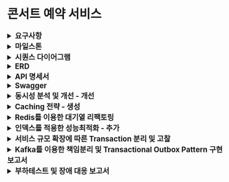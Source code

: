 # 콘서트 예약 서비스

<details>
    <summary style="font-weight: bold; font-size: 17px;">요구사항</summary>

## Description

- **`콘서트 예약 서비스`** 를 구현해 봅니다.
- 대기열 시스템을 구축하고, 예약 서비스는 작업가능한 유저만 수행할 수 있도록 해야합니다.
- 사용자는 좌석예약 시에 미리 충전한 잔액을 이용합니다.
- 좌석 예약 요청시에, 결제가 이루어지지 않더라도 일정 시간동안 다른 유저가 해당 좌석에 접근할 수 없도록 합니다.

## Requirements

- 아래 5가지 API 를 구현합니다.
  - 유저 토큰 발급 API
  - 예약 가능 날짜 / 좌석 API
  - 좌석 예약 요청 API
  - 잔액 충전 / 조회 API
  - 결제 API
- 각 기능 및 제약사항에 대해 단위 테스트를 반드시 하나 이상 작성하도록 합니다.
- 다수의 인스턴스로 어플리케이션이 동작하더라도 기능에 문제가 없도록 작성하도록 합니다.
- 동시성 이슈를 고려하여 구현합니다.
- 대기열 개념을 고려해 구현합니다.

</details>

<details>
    <summary style="font-weight: bold; font-size: 17px;">마일스톤</summary>

```mermaid
gantt
  title 항해 플러스 서버 구축 콘서트 예약 시스템 마일스톤
  dateFormat  YYYY-MM-DD
  section 서버구축 설계 및 구현
    마일스톤, ERD, Mock API                     :active, des1, 2024-06-30, 2024-07-05
    Swagger 적용 및 기능 구현(대기열, 예약, 결제)     :active, dev1, 2024-07-06, 2024-07-12
    대기열 인터셉터, Log filter 적용               :active, dev2, 2024-07-14, 2024-07-19
  
  section 동시성 문제 확인 및 코드 리팩토링
    락 적용을 위한 리팩토링                        :active, enh1, 2024-07-20, 2024-07-26
  
  section 적은 부하로 트래픽 처리
    Redis 캐쉬전략                            :active, buf1, 2024-07-27, 2024-07-29
    Redis를 이용한 대기열 리팩토링                :active, buf1, 2024-07-30, 2024-08-02
  section 부하 축소하기
    인덱스 적용하여 쿼리성능 개선                  :active, opt1, 2024-08-03, 2024-08-05
    트랜잭션 범위 조절 및 애플리케이션 이벤트 적용     :active, opt1, 2024-08-06, 2024-08-09
  section 책임 분리
    Kafka를 적용한 책임 분리                     :active, mon1, 2024-08-10, 2024-08-16
  section 장애 대응
    부하 테스트를 통한 장애대응 계획수립              :active, mon1, 2024-08-17, 2024-08-23
```
</details>

<details>
    <summary style="font-weight: bold; font-size: 17px;">시퀀스 다이어그램</summary>

#### 콘서트 및 콘서트 스케줄 조회
<img width="700" alt="스크린샷 2024-07-05 오전 2 01 42" src="docs/images/sequenceDiagram/concert.png">

#### 예약가능 날짜 및 좌석 조회, 포인트로 좌석 예약
<img width="700" alt="스크린샷 2024-07-05 오전 2 01 42" src="docs/images/sequenceDiagram/reservation.png">

#### 포인트 충전, 사용
<img width="200" alt="스크린샷 2024-07-05 오전 2 01 42" src="docs/images/sequenceDiagram/point.png">

</details>


<details>
    <summary style="font-weight: bold; font-size: 17px;">ERD</summary>

<img width="700" alt="스크린샷 2024-07-05 오전 2 01 42" src="./docs/images/readme/ticket-reservation.png">

</details>


<details>
    <summary style="font-weight: bold; font-size: 17px;">API 명세서</summary>

### 대기열 토큰 발급 API

Endpoint

```
POST /queue/token
```

Response
```json
Http Status: 200 ok

Body: 
{
  id: 1
  userId : 1
  token: ‘UUID’,
  status: WAIT,
  createdAt: 2024-07-10 10:10:10,
  expiredAt: 2024-07-10. 10:15:10
}
```

### 콘서트 목록조회 API

Endpoint
```
GET /concerts
```

Response
```json
Http Status: 200 ok
        
Body:
  {
      concerts: [ 
         { 
            id: 1,  
           name: ‘콘서트1’
          },
         { 
            id: 2,  
           name: ‘콘서트2’
          }, 
      ]
  }
```

### 콘서트 단일조회 API

Endpoint
```
GET /concert/{concertId}
```

Request Body
```
{
  concertId: 1
} 
```

Response
```json
Http Status: 200 ok

Response Body:
        
  {
    id: 1
    name: ‘콘서트1’
  }
```

### 예약가능 날짜 조회 API

Endpoint
```
GET /concertSchedules/concerts/{cocnertId}
```

Request Body
```
{
  concertId: 1
} 
```

Response
```json

ResponseBody: 
{
    id : 1,
    name: ‘콘서트1’,
    concertSchedules: [
        {
           id: 1,
           openedAt: 2024-02-10 02:30
        },
        {
           id: 2,
           openedAt: 2024-02-15 02:30
        },
        ...
    ]
}
```

### 예약가능 좌석조회 API

EndPoint
```
/concertSchedules/{concertScheduleId}/seats
```

Request Body
```
{
  concertSchedule: 1
}
```

Response
```json
Http Status: 200 ok

Response Body:
{
  seats: [
     {
         id: 2,
         seatId: 3,
         concertScheduleId: 1
         occupied: false
     },
    {
          id: 3,
          seatId: 5,
          concertScheduleId: 1
          occupied: false
    }
   ]
}
```

### 좌석예약 API

Endpoint
```
POST /reservation
```

Request Body
```
{
  concertId: 1
  concertSchedule: 1,
  seatId: [1, 2]
}
```

Response
```
void
(200, SUCCESS)
```

### 결제 API

Endpoint
```
POST /reservation/payment
```

Request Body
```
{
    reservationId: 1,
    amount: 1000
}
```

Response
```
void
(200, SUCCESS)
```

### 포인트 조회

Endpoint
```
GET /point
```

Request Body
```
{
  userId: 1
}
```

Response
```
{
  point: 100
}
```

### 포인트 충전

Endpoint
```
POST /point/charge
```

Request Body
```
{
  point: 1000
}
```

Response
```
void
(200, SUCESS)
```

### API 명세서 정리표(링크)

https://first-longan-7e1.notion.site/API-3c9b22117eae4c079f6228051e908ef7?pvs=4

</details>

<details>
  <summary style="font-weight: bold; font-size: 17px;">Swagger</summary>

<img width="700" alt="스크린샷 2024-07-05 오전 2 01 42" src="docs/images/swagger/swagger.png">

</details>


<details>
  <summary style="font-weight: bold; font-size: 17px;">동시성 분석 및 개선 - 개선</summary>

```
동시성 로직 파악
동시성 해결 방법
각 케이스 별로 어떤 락이 맞는지
트랜잭션 위치
```

> 예약하기 기능의 동시성 이슈 및 제어

- 시나리오
  - 콘서트 예약시 여러명의 사용자가 복수개의 좌석을 선택하여 예약을 진행합니다.

- 적용한 락 종류
  - `비관적 락`
- 적용 이유
  - 좌석의 경우 많은 사용자가 동시에 점유하는 상황(경쟁 조건 - race condition)이 빈번하게 일어날 수 있으며 또한 좌석을 선점한 상태의 일관성을 유지하기 위해 `비관적 락`을 사용했습니다.

- 적용 위치
  - 선택된 좌석을 점유 상태인지 조회하는 쿼리에서 비관적 락을 사용하였습니다.

```java
@Lock(LockModeType.PESSIMISTIC_WRITE)
@QueryHints(@QueryHint(name = "jakarta.persistence.lock.timeout", value = "1500"))
@Query("select t from Ticket t where t.id.concertScheduleId = :concertScheduleId and t.id.seatId in :seats")
List<Ticket> findAllWithPessimisticLock(@Param("concertScheduleId") Long concertScheduleId, @Param("seats") List<Long> seats);
```

- 테스트 조건
  - 1000명의 사용자가 동시에 2개의 좌석을 임시 선점하는 시나리오
  - 테스트 실패 (락 미적용)
    - 2개의 동일한 좌석이 7번의 서로 다른 예약에 의해 선점됨
  - 테스트 성공 (비관적락 적용)
    - 2개의 좌석이 하나의 예약으로만 선점됨

<img src="image/reservation/reservation-without-lock.png" width="600">

<br>

<img src="image/reservation/reservation-with-lock.png" width="380">

- 성능 테스트

| 사용자수          | 테스트 시간체크     |
|---------------|--------------|
| 1000명 동시성 테스트 | 1sec 277 ms  |
| 10000명 동시성 테스트 | 7sec 133 ms  |
| 20000명 동시성 테스트 | 15sec 797 ms |

<img src="image/reservation/10.png" width="380">
<br>
<img src="image/reservation/100-test.png" width="380">
<br>
<img src="image/reservation/200-test.png" width="380">

<br>
<br>

> 포인트 충전 기능의 동시성 이슈 및 제어

- 시나리오
  - 사용자의 실수로 포인트 충전요청이 동시에 여러번 일어난 경우
  - 적용한 락 종류
    - 낙관적 락
  - 적용 이유
    - 빈번하게 일어나는 동시성의 이슈가 아닌 사용자의 실수로 일어나는 오류를 방지하며, <br>Version을 사용해 어플리케이션 상에서 해당 행위를 방지하기 위해 적용했습니다.
  - 적용 위치
    - 토큰을 이용하여 사용자가 가지고 있는 포인트를 조회시 낙관적락을 적용했습니다.
  ```java
    @Lock(LockModeType.OPTIMISTIC)
    @Query("select u from UserAccount u where u.token = :token")
    Optional<UserAccount> findByToken(@Param("token") String token);
  ```
- 테스트 조건
  - 10번의 반복된 포인트 충전 시도 시

<img src="image/point/10-test.png" width="380">

- 트랜잭션의 위치를 서비스가 아닌 리포지토리로 변경시 기존 10번에서 15번까지 테스트 통과

<img src="image/point/15-test.png" width="380">

</details>



<details>
  <summary style="font-weight: bold; font-size: 17px;">Caching 전략 - 생성</summary>

</details>


<details>
  <summary style="font-weight: bold; font-size: 17px;">Redis를 이용한 대기열 리팩토링</summary>

### 목적

기존의 데이터베이스로 관리하던 대기열 시스템을 Redis를 이용하여 데이터베이스의 부하를 줄인다.

### 대기열과 개발방식 고찰

#### 은행창구 방식
- 만료된 대기열의 큐만큼 서비스를 이용할 수 있는 토큰을 활성화
- 현재 대기열은 데이터베이스를 이용하여 은행 창구 방식으로 관리된다.
- 대기열 시스템을 요약하자면 아래와 같다.
  1. 콘서트 스케줄 날짜 조회를 시도하는 사용자에게 토큰을 발급하고 데이터베이스에 저장한다. 토큰의 상태값은 `WAIT`이다.
  2. 만료된 토큰을 기준으로 스케줄러를 이용하여 일정시간마다 `WAIT`의 토큰을 `ACTIVE`로 변경한다. (만료시간은 5분 - 평균 유저활동 시간)
  3. 5분 내에 콘서트 예약이 이루어지지 않는다면 스케줄러를 이용하여 `ACTIVE`에서 `EXPIRE`로 변경한다.
  4. 예약이 완료된다면 `ACTIVE`에서 `EXPIRE`로 변경한다.
- 장점
  - 서비스를 이용하는 유저를 일정한 수 만큼 유지할 수 있다.
- 단점
  - 유저의 행동에 따라 대기열의 전환시간이 불규칙하다.
#### 놀이공원 방식
- N초마다 M개의 Active token으로 전환한다.
- Redis를 이용하여 개선될 방식이다.
- 장점
  - 대기열의 사용자들이 일정한 시간으로 서비스의 진입이 가능하다.
- 단점
  - 서비스를 이용하는 사용자의 수가 보장되지 않는다.

#### 대기열 기능개발
- RDB에서 관리하던 기존 대기열을 아래의 Redis 자료구조를 이용하여 처리함
  - 기존
    - 데이터베이스를 이용한 대기열 관리
  - 신규
    - 2가지 Redis 자료구조를 이용하여 대기열을 구성함
    - 대기큐(WaitingQueue) : Sorted Set 자료구조를 이용
    - 활성큐(ActiveQueue) : Set 자료구조 이용
- 큐의 만료시간 설정
  - 기존 : 스케줄러를 이용하여 5분경과된 데이터의 상태값 변경
  - 신규 : 활성큐의 Key에 TTL을 적용하여 만료시간을 조절
- 만료시간 연장
  - 기존 : 토큰을 이용하여 해당 큐를 조회하여 만료시간을 연장함
  - 신규 : 토큰을 이용하여 해당 큐의 TTL을 갱신

### 코드

```java
@Service
@RequiredArgsConstructor
public class QueueRedisService {

    private final UserAccountRepository userAccountRepository;

    private final WaitingQueueRedisRepository waitingQueueRedisRepository;
    private final ActiveQueueRedisRepository activeQueueRedisRepository;

    /**
        대기큐 생성
    */
    public String createWaitQueue(Long userId) {
        String lockKey = "lock:user:" + userId;
        // 10초동안 같은 유저가 큐에 진입하지 못하도록 함
        Boolean isUserQueued = redisTemplate.opsForValue()
                .setIfAbsent(lockKey, "LOCK:%d".formatted(userId), 10, TimeUnit.SECONDS);

        if (Boolean.FALSE.equals(isUserQueued)) {
            String s = redisTemplate.opsForValue().get(lockKey);
            log.error("user already in the wait Queue : userId - {}, lockValue - {}", userId, s);
            return "";
        }

        try {
            UserAccount userAccount = userAccountRepository.findById(userId);
            String token = generateToken();
            // 생성된 토큰을 사용자 정보에 저장
            userAccount.saveToken(token);
            userAccountRepository.save(userAccount);
            // 대기열에 사용자의 정보와 토큰을 저장
            waitingQueueRedisRepository.save(userAccount.getId(), token);
            return token;
        } finally {
            redisTemplate.delete(lockKey);
        }
    }

    /**
        활성큐('Active Queue')를 생성한다.
            - 놀이공원 방식의 `대기열`을 구성
            - 파라미터(limit)만큼의 큐를 `대기큐`에서 `활성큐`로 변경
            - 스케줄러를 사용하여 변경함
    */
    public void createActiveQueue(int limit) {
        Set<WaitingQueueRedisDto> waitingQueues = waitingQueueRedisRepository.getQueueByRange(limit);
        waitingQueues.forEach(dto -> {
            activeQueueRedisRepository.save(dto.getToken(), dto.getUserId());
            waitingQueueRedisRepository.remove(dto.getToken(), dto.getUserId());
        });
    }

    /**
        활성큐의 만료시간을 연장한다.
     */
    public void extendExpiration(String token) {
        activeQueueRedisRepository.extendExpiration(token);
    }

    /**
        대기큐의 순위를 리턴한다. - 사용자의 접속 순서를 확인할 수 있음
     */
    public Long getRank(String token, Long userId) {
        return waitingQueueRedisRepository.getRank(token, userId);
    }

    /**
        활성큐를 검증한다.
     */
    public boolean verify(String token) {
        return activeQueueRedisRepository.verify(token);
    }

    /**
        파라미터 범위만큼 대기큐를 조회한다.
     */
    public Set<WaitingQueueRedisDto> getWaitingQueues(int limit) {
        return waitingQueueRedisRepository.getQueueByRange(limit);
    }

    private String generateToken() {
        String uuid = UUID.randomUUID().toString();
        return uuid.substring(uuid.lastIndexOf("-") + 1);
    }
}
```
---
### 부하테스트

#### 목적

부하테스트를 실시하여 대기열에서 처리열로 이동할 수 있는 토큰의 수량 및 시간을 특정할 수 있다.

#### 테스트 환경

- 서버: 로컬 테스트
  - 사양: Mac CPU(M3) , RAM(18G)
- 데이터베이스 : MySql (Server version: `8.3.0` MySQL Community Server - GPL)
- Redis: redis_version: `6.2.14`
- 부하테스트 : `k6`

#### 테스트 시나리오 및 결과

> 1. 30초 동안 점진적으로 사용자를 1명에서 1000명의 늘린다.
> 2. 30초 동안 1000명의 사용자를 유지한다.
> 3. 30초 동안 점진적으로 사용자를 1000명에서 1명으로 줄인다.

<img src="./queue_test.png">

테스트 결과
- 평균: 7.99ms
- 최대: 86.06ms
- 평균 TPS: 660/s

1분간 유저가 호출하는 API
- 2(콘서트 좌석을 조회하는 API, 예약 API) * 1.5 ( 동시성 이슈에 의해 예약에 실패하는 케이스를 위한 재시도 계수(예측치)) = 3

분당 처리할 수 있는 트랜잭션 수: 660/s * 60s = 39600

분당 처리할 수 있는 동시 접속자 수: 39600 / 3(API 수) = 13200 명

데스트 서버를 이용시 `1분당` 대략적으로 `13200명`을 동시 처리가능하므로 `10초`마다 `2200명`의 토큰을 대기큐에서 활성큐로 전환하여 수용할 수 있다는 추론이 나온다.


</details>

<details>
  <summary style="font-weight: bold; font-size: 17px;">인덱스를 적용한 성능최적화 - 추가</summary>

<br>

> 제공되는 서비스의 요구사항 중 쿼리의 성능을 개선하여 검색 및 수정, 삭제의 성능을 높일수 있는 쿼리를 찾아 수정

### 개선이 필요한 쿼리
- 선택한 콘서트의 콘서트 스케줄을 한달 단위 or 선택한 날짜의 기간검색이 가능하도록 쿼리 개선

### 테스트를 위한 더미 데이터 정보

| 데이터 수량 | 콘서트 id  | 날짜시작일      | 날짜종료일      |
|--------|---------|------------|------------|
| 200만개  | 1 ~ 500 | 2022-01-01 | 2024-12-31 |

- 최초 5개의 콘서트 id를 사용하여 테스트 수행 시, 카디널리티가 너무 작아 인덱스의 효과가 미미하였다.
- 현재의 테스트는 500개의 콘서트 id를 순차적으로 적용해 카디널리티를 높여 효과적으로 인덱스가 적용될 수 있도록 수정하였다.

### 개선이 필요한 쿼리 형태
```sql
select * 
from schedule_id_op 
where concert_id = 2 
  and opened_at between '2024-07-01 00:00:00' and '2024-07-31 23:59:59';
```
- 현재 쿼리의 성능개선으로 concert_id, opened_at 컬럼의 인덱스를 생성하는 작업을 진행했다.
- 인덱스는 아래와 같이 생성함
  1. 인덱스 미적용
  1. concert_id 단일 인덱스
  2. opened_at 단일 인덱스
  3. concert_id, opened_at의 복합 인덱스
  4. concert_id, opened_at의 각각 단일 인덱스 생성


### 성능비교

|                        | 인덱스 형태     | 검색 소요시간  |  
|------------------------|------------|----------|
| 미적용                    | N/A        | 352ms    |        
| concert_id             | 단일 인덱스     | 68ms     |        
| opened_at              | 단일 인덱스     | 339md    |
| concert_id, opened_at  | 2개의 단일 인덱스 | 52ms     |
| concert_id, opened_at  | 복합 인덱스     | **35ms** |
**각 쿼리의 소요시간은 약 10번의 테스트를 한 소요시간**

- 인덱스 적용 후 테스트 시 효과가 가장 두드려지게 보였던 3가지 인덱스의 `explain` 키워드를 적용해 보았다.
  - concert_id 단일 인덱스

    | select_tye | type | possible_keys  | key            | ref   | filtered | extra       |
        |------------|------|----------------|----------------|-------|----------|-------------|
    | simple     | ref  | idx_concert_id | idx_concert_id | const | 11.11    | using where |

  - concert_id, opened_at 2개의 단일 인덱스

    | select_tye | type | possible_keys                     | key                               | ref   | filtered | extra       |
        |------------|------|-----------------------------------|-----------------------------------|-------|----------|-------------|
    | simple     | ref  | idx_concert_id <br> idx_opened_at | idx_concert_id <br> idx_opened_at | const | 5.1      | using where |
  - concert_id, opened_at 복합 인덱스

    | select_tye | type  | possible_keys            | key                      | ref | filtered | extra                 |
        |------------|-------|--------------------------|--------------------------|-----|----------|-----------------------|
    | simple     | range | idx_concert_id_opened_at | idx_concert_id_opened_at |     | 100      | using index condition |

- 해당 where 절의 조건에서는 모두 인덱스가 사용되었다고 나왔지만 `extra`를 비교시 복합 인덱스만 `using index condition` 을 보여주었으며 `filtered` 또한 `100` 인것을 확인했다.

### 결론

- 콘서트 스케줄의 날짜 기간검색 시, 인덱스를 사용하면 인덱스를 사용하지 않았을때 보다 약 90.06%의 성능이 개선되었다.
- 2개의 각 단일 인덱스보다 복합 인덱스를 사용했을 때 약 32.69%으로의 성능이 개선되었다.


</details>

<details>
  <summary style="font-weight: bold; font-size: 17px;">서비스 규모 확장에 따른 Transaction 분리 및 고찰</summary>

### 문제 인식

다음은 `Application Layer`의 예약된 콘서트를 결제하기 위한 로직이다.
Service의 상호참조를 방지하기위해 `PaymentUsecase`를 이용하여 도메인 서비스를 구성하였다.

```java
@Component
@RequiredArgsConstructor
public class PaymentUsecase {
    private final UserAccountService userAccountService;
    private final QueueService queueService;
    private final ReservationService reservationService;
    private final PaymentService paymentService;
    private final PointService pointService;

    @Transactional
    public void makePayment(Long reservationId, String token) {
        // 대기열 토큰 검증 및 만료
        queueService.expireQueue(token);
        // 예약의 결제 상태값을 PAID로 변경
        Reservation reservation = reservationService.changePaymentStatusAsPaid(reservationId);
        UserAccount userAccount = userAccountService.getUserAccountByToken(token);
        // 포인트 차감 -> 잔액부족이면 예외처리
        pointService.usePoint(reservation.getPrice(), userAccount);
        // 결재 생성
        paymentService.createPayment(reservation, userAccount);

        // 데이터 플랫폼으로 결재완료 데이터 전송
        dataPlatform.send("payment success"); // 외부 API 호출
    }
}
```

하나의 트랜잭션에서 여러 서비스 로직을 실행시 다음과 같은 문제를 야기할 수 있다.

- 메서드 실행 중, 외부 API 호출 등의 부가적인 로직의 예외 발생 시, 롤백을 유발하여 메인로직이 실패하게 된다.
- 넓은 범위를 가진 트랜잭션은 데이터베이스와의 긴 커넥션을 유발하여 유저 증가 시, 커넥션 풀의 관리가 용이하지 못하게 된다.
- Lock을 정의한 로직을 가진 서비스가 존재 시, 멀티 스레드 환경에서 트랜젝션끼리의 데드락을 유발할 가능성을 내포하게 된다.

### 해결방안

#### 각 책임에 맞는 서비스 별 트랜잭션 분리

- 먼저 꼭 필요한 트랜잭션인지 파악하고(`중요`), 각 서비스 레이어에서 트랜잭션을 부여하는 방식으로 처리한다.

기존 `makePayment`에 넓은 영역의 트랜잭션을 제거했다.

```java
public void makePayment(PaymentCriteria.Create create) {
    UserAccount userAccount = userAccountService.getUserAccountByToken(create.token());
    // 예약정보 조회
    Reservation reservation = reservationService.getReservation(create.reservationId());
    
    PaymentCommand.Create command = PaymentCommand.Create.of(reservation, userAccount);
    // 예약완료를 위한 결제생성
    paymentService.createPayment(command);
}
```

결제 생성 및 결제 성공에 따른 이벤트를 발행시킨다. 여기서 발행해야 하는 이벤트는 다음과 같다.
- 예약금액 만큼의 포인트 차감
- 대기열 토큰 만료 - Active Queue의 토큰을 삭제 (Redis)
- 데이터 플랫폼으로 결제성공 데이터 전송

```java
@Transactional
public void createPayment(PaymentCommand.Create create) {
    Payment payment = Payment.of(create.userAccount(), create.reservation());
    Payment savedPayment = paymentRepository.save(payment);

    /**
     *  결재성공 이벤트 발행
     *  - 예약금액 만큼의 포인트 차감
     *  - 대기열 토큰 만료 - redis의 Active 대기열에서 삭제
     *  - 데이터 플랫폼에 결재성공 데이터 전송
     */
    paymentEventPublisher.publishSuccess(
            PaymentEvent.Success.of(create.reservation(), create.userAccount(), savedPayment)
    );
}
```

#### 이벤트 기반 처리를 통한 결합도 낮추기

결제금액 포인트로 차감하기

- `TransactionPhase.BEFORE_COMMIT`을 선언하여 이벤트 발행부의 트랜잭션의 Commit 전에 포인트를 차감할 수 있도록 유도한다.
- 포인트 부족 시, 예외처리하여 보상 트랜잭션이 발생할 수 있도록 한다.

```java
/**
 * 예약금액을 포인트로 차감한다.
 *  포인트가 부족시 보상 트랜잭션을 발행한다. (publish payment recover event)
 */
@TransactionalEventListener(phase = TransactionPhase.BEFORE_COMMIT)
public void usePointEvent(PaymentEvent.Success success) {
    try {
        pointService.usePoint(PointCommand.Use.of(
                success.reservation().getPrice(), success.userAccount())
        );
    } catch (Exception e) {
        // 보상 트랜젝션
        publisher.publishEvent(
                PaymentEvent.Recover.of(
                        event.reservationId(),
                        event.paymentId(),
                        event.userId()
                )
        );
        throw e;
    }
}

/**
 * 대기열 토큰을 만료시킨다.
 */
@TransactionalEventListener(phase = TransactionPhase.BEFORE_COMMIT)
public void paymentSuccessHandler(PaymentEvent.Success success) {
    queueRedisService.expire(success.userAccount().getToken());
}
```

데이터 플랫폼에 `결재성공` 데이터를 전송한다.
- `TransactionPhase.AFTER_COMMIT`를 사용하여 메인 로직의 트랜잭션이 종료된 후, 실행할 수 있도록 한다.
- `@Retryable`을 사용하여 최대 2번, 1초 간격으로 메서드 호출 실패 시, 재시도할 수 있도록 한다.
- 실패 시, 로그를 남겨 메서드 호출 실패 유무를 저장한다.


```java
/**
 * 데이터 플랫폼으로 결재성공 데이터 전송
 */ 
@Async
@TransactionalEventListener(phase = TransactionPhase.AFTER_COMMIT)
public void paymentSuccessHandler(PaymentEvent.Success success) {
    callDataPlatform(success.reservation().getId());
}

@Retryable(
        maxAttempts = 2,                    // 최대 시도 횟수
        backoff = @Backoff(delay = 1000)    // 재시도 간격
)
private void callDataPlatform(Long reservationId) {
    boolean result = dataPlatformClient.send(reservationId);
    if (!result) {
        log.warn("data platform send failed");
    }
}
```


</details>


<details>
  <summary style="font-weight: bold; font-size: 17px;">Kafka를 이용한 책임분리 및 Transactional Outbox Pattern 구현 보고서</summary>


### Outbox 패턴을 활용한 신뢰성있는 이벤트 메시지 발행

도메인 로직이 성공적으로 수행된 후

데이터 플랫폼(외부 API)과 연동하여

아키텍쳐 구성

```
├── application/
│   └── event/
│       └── payment/
│           └── PaymentEventListener
├── domain/
│   ├── common/
│   │   ├── dataplatform/
│   │   │   └── DataPlatformClient (interface)
│   │   ├── notification/
│   │   │   ├── Notification
│   │   │   └── NotificationSender (interface)
│   │   └── outbox/
│   │       ├── Outbox
│   │       ├── OutboxMessageWriter (interface)
│   │       └── OutboxRepository    (interface)
│   └── payment/
│       ├── event/
│       │   ├── PaymentEvent
│       │   └── PaymentEventPublisher (interface)
│       └── message/
│           ├── PaymentMessage
│           └── PaymentMessageSender (interface)
├── infrastructures/
│   ├── kafka/
│   │   ├── KafkaMessage
│   │   ├── payment/
│   │   │   └── PaymentKafkaMessageSender (PaymentMessageSender 구현체)
│   │   └── notification/
│   │       └── SlackNotificationSender (NotificationSener 구현체)
│   └── spring/
│       └── payment/
│           └── PaymentSpringEventPublisher (PaymentEventPublisher 구현체)
├── interfaces/
│   └── consumer/
│       └── payment/
│           └── PaymentMessageConsumer
└── support/
    └── KafkaConfig
```

주요 아키텍처 설명


</details>


<details>
    <summary style="font-weight: bold; font-size: 17px;">부하테스트 및 장애 대응 보고서</summary>

> 부하 테스트를 통해 개선이 필요한 API를 선별하여 성능개선을 한다.

<br>

<details>
    <summary style="font-weight: bold">테스트 환경</summary>

#### 성능 테스트 환경 설정

<div style="display: flex; gap: 30px">
  <img src="./docs/images/app-spec.png" style="width: 300px">
  <img src="./docs/images/k6-compose.png" style="width: 300px">
</div>

| 용어           | 설명            | 적용                              | 
|--------------|---------------|---------------------------------|
| reservations | - 최소로 보장하는 자원 | - cpu : 100% <br> - memory: 1G  |
| limits       | 최대 사용 가능한 자원  | - cpu : 100%, <br> - memory: 1G |

> docker container 를 이용하여 테스트할 애플리케이션 서버를 격리하였고 가용한 자원의 영역을 설정하였다.
> 또한 prometheus, grafana를 이용해 k6 부하테스트의 시각화를 하였다.

<br>

#### 시나리오 환경

<img src="./docs/images/k6-test-env.png" style="width: 700px">

> 가상 사용자는 100명을 기준으로 작성하였으며, 테스트에 따라 iterations를 적절히 수정하여 테스트하였음

</details>


<details>
    <summary style="font-weight: bold">부하테스트 및 결과</summary>

<br>

<details>
    <summary style="font-weight: bold">콘서트 목록조회</summary>

- 문제 확인
  - 콘서트 리스트 조회시 전체 조회로 인해 서버에 많은 부하를 가중시킴

- 테스트 데이터 : 10만개
- 테스트 결과

<div style="display: flex; flex-direction: column; gap: 20px; align-items: center">
  <img src="./docs/images/concert/concert1-fix.png" style="width: 700px">
  <img src="./docs/images/concert/concert2-fix.png" style="width: 700px">
</div>

- 개선
  - 페이지네이션을 추가하여 목록 조회시 속도 개선

| 지표  | 페이지네이션 적용전 | 적용후    | 비고          |
|-----|------------|--------|-------------|
| p95 | 1.06 min   | 311 ms | 99.51% 성능향상 |
| p99 | 1.07 min   | 468 ms | 99.27% 성능향상 |

> 페이지네이션이 적용되지 않은 상태에서 목록 조회시 성능 측정이 불가능하였으며, 페이지네이션 적용 후 많은 개선이 일어났다.
</details>

<br>

<details>
    <summary style="font-weight: bold">콘서트 스케줄의 월별 조회</summary>

- 문제 확인
  - 달력뷰를 위한 콘서트 스케줄의 월별 조회시 인덱스의 부제로 인한 속도 저하
- 데스트 데이터 : 2백만개
- 테스트 결과

<div style="display: flex; flex-direction: column; gap: 20px; align-items: center">
  <img src="./docs/images/concert-schedule/schedule1-fix.png" style="width: 700px">
  <img src="./docs/images/concert-schedule/schedule2-fix.png" style="width: 700px">
  <img src="./docs/images/concert-schedule/schedule3-fix.png" style="width: 700px">
</div>

- 개선
  - concert_id 와 opened_at 을 가지는 복합 인덱스를 적용하여 기능 개선함

| 지표                 |                              | 인덱스 적용전      | 적용후          | 비고            |
|--------------------|------------------------------|--------------|--------------|---------------|
| Iterations         | - 얼마나 많은 "사용자 행동"이 실행되었는지 확인 | - 약 190 ms   | - 75ms       | - 60.53% 성능향상 |
| HTTP Latency Stats | - 요청 지연의 통계 데이터, 서버 성능의 일관성을 분석                             | - 약 190 ms   | - 75ms       | - 60.53% 성능향상 |
| HTTP Request Rate  | - 초당 처리된 HTTP 요청 수, 처리 가능한 최대 요청수 파악이 가능                             | - 약 4k req/s | - 약 7k req/s | - 42.85% 성능향상 |

</details>

<br>

<details>
  <summary style="font-weight: bold">콘서트 스케줄의 좌석 목록조회</summary>

- 문제 확인
  - 콘서트 스케줄의 연관된 좌석을 조회하는 과정에서 좌석의 concert_schedule_id의 인덱스 부제로 인한 조인 속도저하
- 데스트 데이터
  - 콘서트 스케줄 : 10만개
  - seat : 5백만개
- 테스트 결과

<div style="display: flex; flex-direction: column; gap: 20px; align-items: center">
  <img src="./docs/images/seat/seat1-fix.png" style="width: 700px">
  <img src="./docs/images/seat/seat2-fix.png" style="width: 700px">
  <img src="./docs/images/seat/seat3-fix.png" style="width: 700px">
</div>

- 개선
  - Seat의 외례키인 concert_schedule_id 에 인덱스를 적용하여 조인속도 개선

| 지표  | 인덱스 적용전 | 인덱스 적용후 | 비고           |
|-----|---------|---------|--------------|
| p95 | 130 ms  | 97.5 ms | 25% 성능 향상    | 
| p99 | 212 ms  | 148 ms  | 30.19% 성능 향상 | 

</details>

</details>

